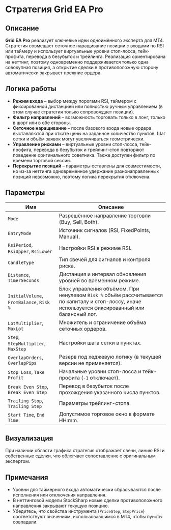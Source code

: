 # Стратегия Grid EA Pro

## Описание
**Grid EA Pro** реализует ключевые идеи одноимённого эксперта для MT4. Стратегия совмещает сеточное наращивание позиции с входами по RSI или таймеру и использует виртуальные уровни стоп-лосса, тейк-профита, перевода в безубыток и трейлинга. Реализация ориентирована на неттинг, поэтому одновременно поддерживается только одна совокупная позиция, а открытие сделки в противоположную сторону автоматически закрывает прежние ордера.

## Логика работы
- **Режим входа** – выбор между порогами RSI, таймером с фиксированной дистанцией или полностью ручным управлением (в этом случае стратегия только сопровождает позиции).
- **Фильтр направлений** – возможность торговать только в лонг, только в шорт или в обе стороны.
- **Сеточное наращивание** – после базового входа новые ордера выставляются при откате цены на заданное количество пунктов. Шаг сетки и объём заявок могут увеличиваться геометрически.
- **Управление рисками** – виртуальные уровни стоп-лосса, тейк-профита, перевода в безубыток и трейлинг-стоп повторяют поведение оригинального советника. Также доступен фильтр по времени торговой сессии.
- **Перекрытие позиций** – параметры оставлены для совместимости, но из-за неттинга одновременное удержание разнонаправленных позиций невозможно, поэтому логика перекрытия отключена.

## Параметры
| Имя | Описание |
| --- | --- |
| `Mode` | Разрешённое направление торговли (Buy, Sell, Both). |
| `EntryMode` | Источник сигналов (RSI, FixedPoints, Manual). |
| `RsiPeriod`, `RsiUpper`, `RsiLower` | Настройки RSI в режиме RSI. |
| `CandleType` | Тип свечей для сигналов и контроля риска. |
| `Distance`, `TimerSeconds` | Дистанция и интервал обновления уровней во временном режиме. |
| `InitialVolume`, `FromBalance`, `Risk %` | Блок управления объёмом. При ненулевом `Risk %` объём рассчитывается по капиталу и стоп-лоссу, иначе используется фиксированный или балансный лот. |
| `LotMultiplier`, `MaxLot` | Множитель и ограничение объёма сеточных ордеров. |
| `Step`, `StepMultiplier`, `MaxStep` | Настройки шага сетки в пунктах. |
| `OverlapOrders`, `OverlapPips` | Резерв под хеджевую логику (в текущей версии не применяется). |
| `Stop Loss`, `Take Profit` | Начальные уровни стоп-лосса и тейк-профита (`-1` отключает). |
| `Break Even Stop`, `Break Even Step` | Перевод в безубыток после прохождения указанного числа пунктов. |
| `Trailing Stop`, `Trailing Step` | Параметры трейлинг-стопа. |
| `Start Time`, `End Time` | Допустимое торговое окно в формате HH:mm. |

## Визуализация
При наличии области графика стратегия отображает свечи, линию RSI и собственные сделки, что облегчает сопоставление с оригинальным экспертом.

## Примечания
- Уровни для таймерного входа автоматически сбрасываются после исполнения или отключения направления.
- В неттинговой модели StockSharp новые сделки противоположного направления закрывают текущую позицию.
- Убедитесь, что свойства инструмента (`PriceStep`, `StepPrice`) соответствуют значениям, использовавшимся в MT4, чтобы пункты совпадали.
